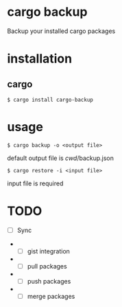 # cargo backup

Backup your installed cargo packages

# installation

## cargo

`$ cargo install cargo-backup`

# usage

`$ cargo backup -o <output file>`

default output file is _cwd_/backup.json

`$ cargo restore -i <input file>`

input file is required

# TODO

- [ ] Sync

- - [ ] gist integration
- - [ ] pull packages
- - [ ] push packages
- - [ ] merge packages

